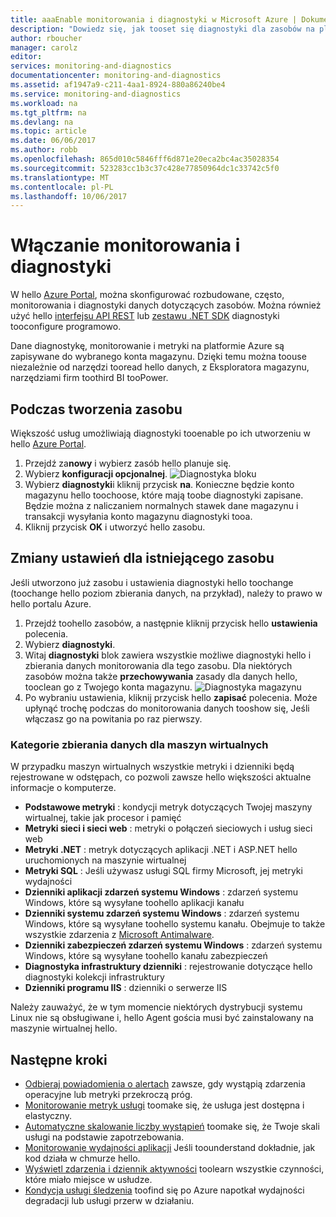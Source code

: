 ```yaml
---
title: aaaEnable monitorowania i diagnostyki w Microsoft Azure | Dokumentacja firmy Microsoft
description: "Dowiedz się, jak tooset się diagnostyki dla zasobów na platformie Azure."
author: rboucher
manager: carolz
editor: 
services: monitoring-and-diagnostics
documentationcenter: monitoring-and-diagnostics
ms.assetid: af1947a9-c211-4aa1-8924-880a86240be4
ms.service: monitoring-and-diagnostics
ms.workload: na
ms.tgt_pltfrm: na
ms.devlang: na
ms.topic: article
ms.date: 06/06/2017
ms.author: robb
ms.openlocfilehash: 865d010c5846fff6d871e20eca2bc4ac35028354
ms.sourcegitcommit: 523283cc1b3c37c428e77850964dc1c33742c5f0
ms.translationtype: MT
ms.contentlocale: pl-PL
ms.lasthandoff: 10/06/2017
---
```

# <a name="enable-monitoring-and-diagnostics"></a>Włączanie monitorowania i diagnostyki
W hello [Azure Portal](https://portal.azure.com), można skonfigurować rozbudowane, często, monitorowania i diagnostyki danych dotyczących zasobów. Można również użyć hello [interfejsu API REST](https://msdn.microsoft.com/library/azure/dn931932.aspx) lub [zestawu .NET SDK](http://www.nuget.org/packages/Microsoft.Azure.Management.Monitor) diagnostyki tooconfigure programowo.

Dane diagnostykę, monitorowanie i metryki na platformie Azure są zapisywane do wybranego konta magazynu. Dzięki temu można toouse niezależnie od narzędzi tooread hello danych, z Eksploratora magazynu, narzędziami firm toothird BI tooPower.

## <a name="when-you-create-a-resource"></a>Podczas tworzenia zasobu
Większość usług umożliwiają diagnostyki tooenable po ich utworzeniu w hello [Azure Portal](https://portal.azure.com).

1. Przejdź za**nowy** i wybierz zasób hello planuje się.
2. Wybierz **konfiguracji opcjonalnej**.
    ![Diagnostyka bloku](./media/insights-how-to-use-diagnostics/Insights_CreateTime.png)
3. Wybierz **diagnostyki**i kliknij przycisk **na**. Konieczne będzie konto magazynu hello toochoose, które mają toobe diagnostyki zapisane. Będzie można z naliczaniem normalnych stawek dane magazynu i transakcji wysyłania konto magazynu diagnostyki tooa.
4. Kliknij przycisk **OK** i utworzyć hello zasobu.

## <a name="change-settings-for-an-existing-resource"></a>Zmiany ustawień dla istniejącego zasobu
Jeśli utworzono już zasobu i ustawienia diagnostyki hello toochange (toochange hello poziom zbierania danych, na przykład), należy to prawo w hello portalu Azure.

1. Przejdź toohello zasobów, a następnie kliknij przycisk hello **ustawienia** polecenia.
2. Wybierz **diagnostyki**.
3. Witaj **diagnostyki** blok zawiera wszystkie możliwe diagnostyki hello i zbierania danych monitorowania dla tego zasobu. Dla niektórych zasobów można także **przechowywania** zasady dla danych hello, tooclean go z Twojego konta magazynu.
    ![Diagnostyka magazynu](./media/insights-how-to-use-diagnostics/Insights_StorageDiagnostics.png)
4. Po wybraniu ustawienia, kliknij przycisk hello **zapisać** polecenia. Może upłynąć trochę podczas do monitorowania danych tooshow się, Jeśli włączasz go na powitania po raz pierwszy.

### <a name="categories-of-data-collection-for-virtual-machines"></a>Kategorie zbierania danych dla maszyn wirtualnych
W przypadku maszyn wirtualnych wszystkie metryki i dzienniki będą rejestrowane w odstępach, co pozwoli zawsze hello większości aktualne informacje o komputerze.

* **Podstawowe metryki** : kondycji metryk dotyczących Twojej maszyny wirtualnej, takie jak procesor i pamięć
* **Metryki sieci i sieci web** : metryki o połączeń sieciowych i usług sieci web
* **Metryki .NET** : metryk dotyczących aplikacji .NET i ASP.NET hello uruchomionych na maszynie wirtualnej
* **Metryki SQL** : Jeśli używasz usługi SQL firmy Microsoft, jej metryki wydajności
* **Dzienniki aplikacji zdarzeń systemu Windows** : zdarzeń systemu Windows, które są wysyłane toohello aplikacji kanału
* **Dzienniki systemu zdarzeń systemu Windows** : zdarzeń systemu Windows, które są wysyłane toohello systemu kanału. Obejmuje to także wszystkie zdarzenia z [Microsoft Antimalware](http://go.microsoft.com/fwlink/?LinkID=404171&clcid=0x409).
* **Dzienniki zabezpieczeń zdarzeń systemu Windows** : zdarzeń systemu Windows, które są wysyłane toohello kanału zabezpieczeń
* **Diagnostyka infrastruktury dzienniki** : rejestrowanie dotyczące hello diagnostyki kolekcji infrastruktury
* **Dzienniki programu IIS** : dzienniki o serwerze IIS

Należy zauważyć, że w tym momencie niektórych dystrybucji systemu Linux nie są obsługiwane i, hello Agent gościa musi być zainstalowany na maszynie wirtualnej hello.

## <a name="next-steps"></a>Następne kroki
* [Odbieraj powiadomienia o alertach](insights-receive-alert-notifications.md) zawsze, gdy wystąpią zdarzenia operacyjne lub metryki przekroczą próg.
* [Monitorowanie metryk usługi](insights-how-to-customize-monitoring.md) toomake się, że usługa jest dostępna i elastyczny.
* [Automatyczne skalowanie liczby wystąpień](insights-how-to-scale.md) toomake się, że Twoje skali usługi na podstawie zapotrzebowania.
* [Monitorowanie wydajności aplikacji](../application-insights/app-insights-azure-web-apps.md) Jeśli toounderstand dokładnie, jak kod działa w chmurze hello.
* [Wyświetl zdarzenia i dziennik aktywności](insights-debugging-with-events.md) toolearn wszystkie czynności, które miało miejsce w usłudze.
* [Kondycja usługi śledzenia](insights-service-health.md) toofind się po Azure napotkał wydajności degradacji lub usługi przerw w działaniu.


